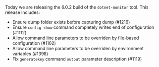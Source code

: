 Today we are releasing the 6.0.2 build of the `dotnet-monitor` tool. This release includes:

- Ensure dump folder exists before capturing dump (#1216)
- Ensure `config show` command completely writes end of configuration (#1112)
- Allow command line parameters to be overriden by file-based configuration (#1102)
- Allow command line parameters to be overriden by environment variables (#1398)
- Fix `generatekey` command `output` parameter description (#1119)
